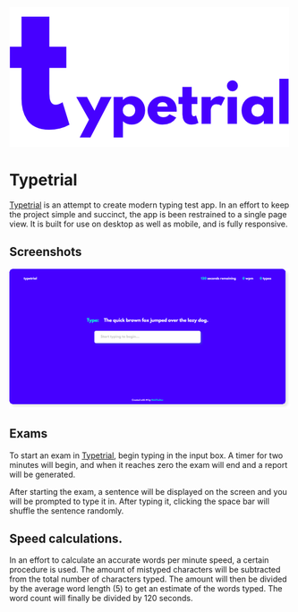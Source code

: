![Logo](https://github.com/NickTheDev/typetrial/blob/master/design/logo.png?raw=true) 
# Typetrial 
[Typetrial](https://nickthedev.github.io/typetrial) is an attempt to create modern typing test app. In an effort to keep the project simple and succinct, the app is been restrained to a single page view.
It is built for use on desktop as well as mobile, and is fully responsive. 

## Screenshots


![Screenshots](https://github.com/NickTheDev/typetrial/blob/master/design/ui.png?raw=true)


## Exams
To start an exam in [Typetrial](https://nickthedev.github.io/typetrial), begin typing in the input box. A timer for two minutes will begin, and when it reaches zero the exam
 will end and a report will be generated.

After starting the exam, a sentence will be displayed on the screen and you will be prompted to type it in. After typing it, clicking 
the space bar will shuffle the sentence randomly.

## Speed calculations.
In an effort to calculate an accurate words per minute speed, a certain procedure is used. The amount of mistyped characters will
be subtracted from the total number of characters typed. The amount will then be divided by the average word length (5) to get an
estimate of the words typed. The word count will finally be divided by 120 seconds.